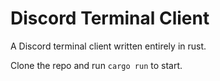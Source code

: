 # Discord Terminal Client

A Discord terminal client written entirely in rust.

Clone the repo and run `cargo run` to start.

<!-- This requires a Discord login token, which you can get from the web interface. -->
